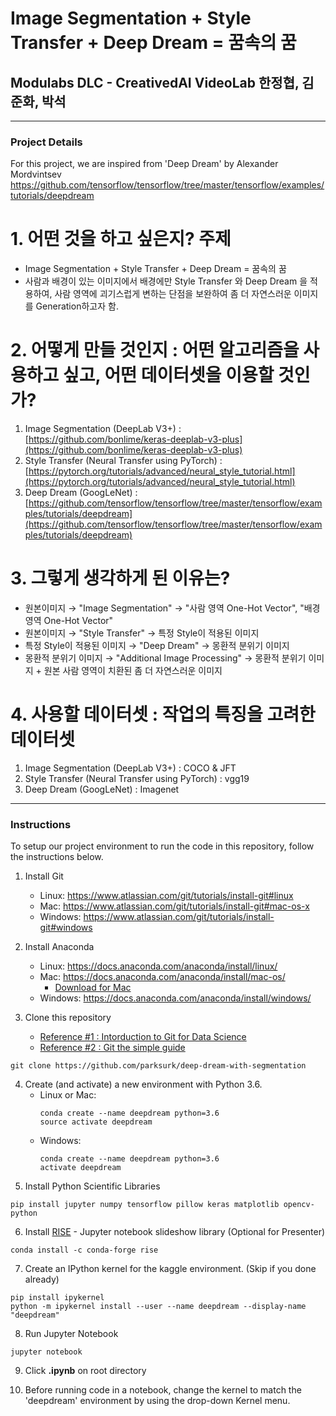 Image Segmentation + Style Transfer + Deep Dream = 꿈속의 꿈
================================
Modulabs DLC - CreativedAI VideoLab 한정협, 김준화, 박석
-------------------------------------------

---


### Project Details

For this project, we are inspired from 'Deep Dream' by Alexander Mordvintsev https://github.com/tensorflow/tensorflow/tree/master/tensorflow/examples/tutorials/deepdream

# 1. 어떤 것을 하고 싶은지? 주제

- Image Segmentation + Style Transfer + Deep Dream = 꿈속의 꿈
- 사람과 배경이 있는 이미지에서 배경에만 Style Transfer 와 Deep Dream 을 적용하여, 사람 영역에 괴기스럽게 변하는 단점을 보완하여 좀 더 자연스러운 이미지를 Generation하고자 함.

# 2. 어떻게 만들 것인지 : 어떤 알고리즘을 사용하고 싶고, 어떤 데이터셋을 이용할 것인가?

1. Image Segmentation (DeepLab V3+) : [https://github.com/bonlime/keras-deeplab-v3-plus](https://github.com/bonlime/keras-deeplab-v3-plus)
2. Style Transfer (Neural Transfer using PyTorch) : [https://pytorch.org/tutorials/advanced/neural_style_tutorial.html](https://pytorch.org/tutorials/advanced/neural_style_tutorial.html)
3. Deep Dream (GoogLeNet) :  [https://github.com/tensorflow/tensorflow/tree/master/tensorflow/examples/tutorials/deepdream](https://github.com/tensorflow/tensorflow/tree/master/tensorflow/examples/tutorials/deepdream)

# 3. 그렇게 생각하게 된 이유는?

- 원본이미지 → "Image Segmentation" → "사람 영역 One-Hot Vector", "배경 영역 One-Hot Vector"
- 원본이미지 → "Style Transfer" → 특정 Style이 적용된 이미지
- 특정 Style이 적용된 이미지 → "Deep Dream" → 몽환적 분위기 이미지
- 몽환적 분위기 이미지 → "Additional Image Processing" → 몽환적 분위기 이미지 + 원본 사람 영역이 치환된 좀 더 자연스러운 이미지

# 4. 사용할 데이터셋 : 작업의 특징을 고려한 데이터셋

1. Image Segmentation (DeepLab V3+) : COCO & JFT
2. Style Transfer (Neural Transfer using PyTorch) : vgg19
3. Deep Dream (GoogLeNet) : Imagenet
---

### Instructions

To setup our project environment to run the code in this repository, follow the instructions below.


1. Install Git
	-	Linux: https://www.atlassian.com/git/tutorials/install-git#linux
	- Mac: https://www.atlassian.com/git/tutorials/install-git#mac-os-x
	-	Windows: https://www.atlassian.com/git/tutorials/install-git#windows

2. Install Anaconda
	-	Linux: https://docs.anaconda.com/anaconda/install/linux/
	- Mac: https://docs.anaconda.com/anaconda/install/mac-os/
		- [Download for Mac](https://drive.google.com/file/d/1HVymmlUe5_wLMvNrEGxYwLNnya6vhNpz/view?usp=sharing)
	-	Windows: https://docs.anaconda.com/anaconda/install/windows/

3.	Clone this repository
	- [Reference #1 : Intorduction to Git for Data Science](https://www.datacamp.com/courses/introduction-to-git-for-data-science)
	- [Reference #2 : Git the simple guide](https://rogerdudler.github.io/git-guide/index.ko.html)

```
git clone https://github.com/parksurk/deep-dream-with-segmentation
```
4.	Create (and activate) a new environment with Python 3.6.
	-	Linux or Mac:
		```
		conda create --name deepdream python=3.6
		source activate deepdream
		```
	-	Windows:
		```
		conda create --name deepdream python=3.6
		activate deepdream
		```
5.	Install Python Scientific Libraries

```
pip install jupyter numpy tensorflow pillow keras matplotlib opencv-python
```

6. Install [RISE](https://github.com/damianavila/RISE) - Jupyter notebook slideshow library (Optional for Presenter)

```
conda install -c conda-forge rise
```

7.	Create an IPython kernel for the kaggle environment. (Skip if you done already)

```
pip install ipykernel
python -m ipykernel install --user --name deepdream --display-name "deepdream"
```

8.	Run Jupyter Notebook

```
jupyter notebook
```

9.	Click **.ipynb** on root directory

10.	Before running code in a notebook, change the kernel to match the 'deepdream' environment by using the drop-down Kernel menu.
